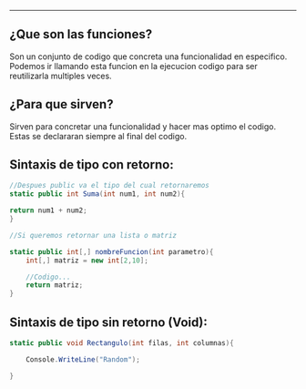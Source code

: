 
---
## **¿Que son las funciones?**

Son un conjunto de codigo que concreta una funcionalidad en especifico. Podemos ir llamando esta funcion en la ejecucion codigo para ser reutilizarla multiples veces.


## **¿Para que sirven?**

Sirven para concretar una funcionalidad y hacer mas optimo el codigo. Estas se declararan siempre al final del codigo. 


## Sintaxis de tipo con retorno:
```csharp
//Despues public va el tipo del cual retornaremos
static public int Suma(int num1, int num2){

return num1 + num2;
}

//Si queremos retornar una lista o matriz 

static public int[,] nombreFuncion(int parametro){
    int[,] matriz = new int[2,10];

	//Codigo...
	return matriz;
}


```


## Sintaxis de tipo sin retorno (Void):
```csharp
static public void Rectangulo(int filas, int columnas){

	Console.WriteLine("Random");

}
```


